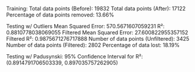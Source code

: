 Training:
Total data points (Before): 19832
Total data points (After): 17122
Percentage of data points removed: 13.66%

Testing w/ Outliers
Mean Squared Error: 570.5671607059231
R²: 0.8810778038069055
Filtered Mean Squared Error: 27.600822955357152
Filtered R²: 0.9875671276717888
Number of data points (Unfiltered): 3425
Number of data points (Filtered): 2802
Percentage of data lost: 18.19%

Testing w/ Padusynski:
95% Confidence Interval for R²: (0.8914791706503339, 0.897035757262905)
